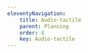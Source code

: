 ```yaml
---
eleventyNavigation:
    title: Audio-tactile
    parent: Planning
    order: 4
    key: Audio-tactile
---
```

